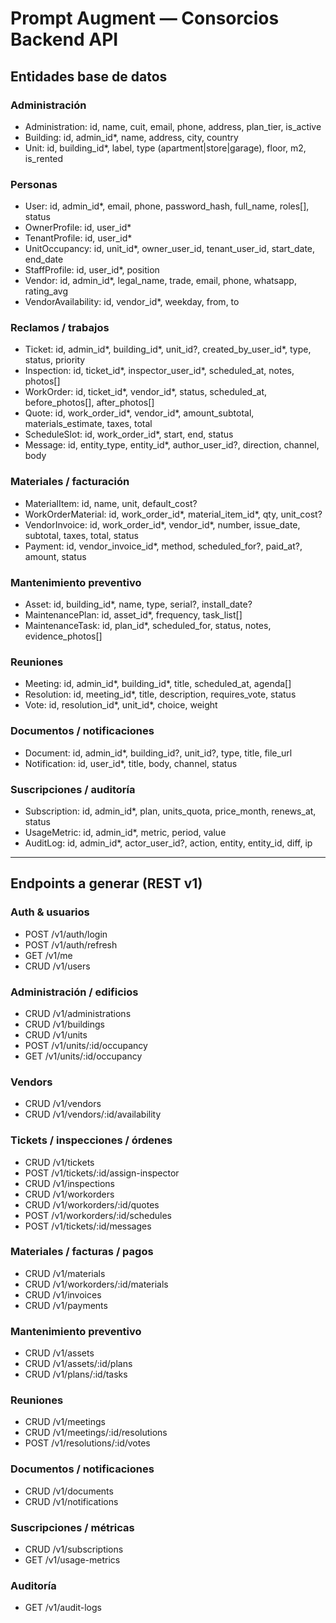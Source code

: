 # Prompt Augment — Consorcios Backend API

## Entidades base de datos

### Administración
- Administration: id, name, cuit, email, phone, address, plan_tier, is_active
- Building: id, admin_id*, name, address, city, country
- Unit: id, building_id*, label, type (apartment|store|garage), floor, m2, is_rented

### Personas
- User: id, admin_id*, email, phone, password_hash, full_name, roles[], status
- OwnerProfile: id, user_id*
- TenantProfile: id, user_id*
- UnitOccupancy: id, unit_id*, owner_user_id, tenant_user_id, start_date, end_date
- StaffProfile: id, user_id*, position
- Vendor: id, admin_id*, legal_name, trade, email, phone, whatsapp, rating_avg
- VendorAvailability: id, vendor_id*, weekday, from, to

### Reclamos / trabajos
- Ticket: id, admin_id*, building_id*, unit_id?, created_by_user_id*, type, status, priority
- Inspection: id, ticket_id*, inspector_user_id*, scheduled_at, notes, photos[]
- WorkOrder: id, ticket_id*, vendor_id*, status, scheduled_at, before_photos[], after_photos[]
- Quote: id, work_order_id*, vendor_id*, amount_subtotal, materials_estimate, taxes, total
- ScheduleSlot: id, work_order_id*, start, end, status
- Message: id, entity_type, entity_id*, author_user_id?, direction, channel, body

### Materiales / facturación
- MaterialItem: id, name, unit, default_cost?
- WorkOrderMaterial: id, work_order_id*, material_item_id*, qty, unit_cost?
- VendorInvoice: id, work_order_id*, vendor_id*, number, issue_date, subtotal, taxes, total, status
- Payment: id, vendor_invoice_id*, method, scheduled_for?, paid_at?, amount, status

### Mantenimiento preventivo
- Asset: id, building_id*, name, type, serial?, install_date?
- MaintenancePlan: id, asset_id*, frequency, task_list[]
- MaintenanceTask: id, plan_id*, scheduled_for, status, notes, evidence_photos[]

### Reuniones
- Meeting: id, admin_id*, building_id*, title, scheduled_at, agenda[]
- Resolution: id, meeting_id*, title, description, requires_vote, status
- Vote: id, resolution_id*, unit_id*, choice, weight

### Documentos / notificaciones
- Document: id, admin_id*, building_id?, unit_id?, type, title, file_url
- Notification: id, user_id*, title, body, channel, status

### Suscripciones / auditoría
- Subscription: id, admin_id*, plan, units_quota, price_month, renews_at, status
- UsageMetric: id, admin_id*, metric, period, value
- AuditLog: id, admin_id*, actor_user_id?, action, entity, entity_id, diff, ip

---

## Endpoints a generar (REST v1)

### Auth & usuarios
- POST /v1/auth/login
- POST /v1/auth/refresh
- GET /v1/me
- CRUD /v1/users

### Administración / edificios
- CRUD /v1/administrations
- CRUD /v1/buildings
- CRUD /v1/units
- POST /v1/units/:id/occupancy
- GET /v1/units/:id/occupancy

### Vendors
- CRUD /v1/vendors
- CRUD /v1/vendors/:id/availability

### Tickets / inspecciones / órdenes
- CRUD /v1/tickets
- POST /v1/tickets/:id/assign-inspector
- CRUD /v1/inspections
- CRUD /v1/workorders
- CRUD /v1/workorders/:id/quotes
- POST /v1/workorders/:id/schedules
- POST /v1/tickets/:id/messages

### Materiales / facturas / pagos
- CRUD /v1/materials
- CRUD /v1/workorders/:id/materials
- CRUD /v1/invoices
- CRUD /v1/payments

### Mantenimiento preventivo
- CRUD /v1/assets
- CRUD /v1/assets/:id/plans
- CRUD /v1/plans/:id/tasks

### Reuniones
- CRUD /v1/meetings
- CRUD /v1/meetings/:id/resolutions
- POST /v1/resolutions/:id/votes

### Documentos / notificaciones
- CRUD /v1/documents
- CRUD /v1/notifications

### Suscripciones / métricas
- CRUD /v1/subscriptions
- GET /v1/usage-metrics

### Auditoría
- GET /v1/audit-logs
